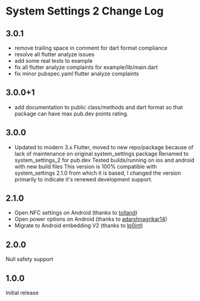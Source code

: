 # System Settings 2 Change Log

## 3.0.1

- remove trailing space in comment for dart format compliance
- resolve all flutter analyze issues
- add some real tests to example
- fix all flutter analyze complaints for example/lib/main.dart
- fix minor pubspec.yaml flutter analyze complaints

## 3.0.0+1

- add documentation to public class/methods and dart format so that package
  can have max pub.dev points rating.

## 3.0.0

- Updated to modern 3.x Flutter, moved to new repo/package because of lack
  of maintenance on original system_settings package
  Renamed to system_settings_2 for pub.dev
  Tested builds/running on ios and android with new build files
  This version is 100% compatible with system_settings 2.1.0 from which it is
  based, I changed the version primarily to indicate it's renewed development
  support.

## 2.1.0

- Open NFC settings on Android (thanks to [tolland](https://github.com/tolland))
- Open power options on Android (thanks to [adarshnagrikar14](https://github.com/adarshnagrikar14))
- Migrate to Android embedding V2 (thanks to [lp0int](https://github.com/lp0int))

## 2.0.0

Null safety support

## 1.0.0

Initial release
